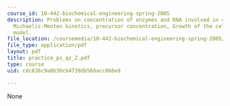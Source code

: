 ```yaml
---
course_id: 10-442-biochemical-engineering-spring-2005
description: Problems on concentration of enzymes and RNA involved in cell synthesis,
  Michaelis-Menten kinetics, precursor concentration, Growth of the cell, structured
  model.
file_location: /coursemedia/10-442-biochemical-engineering-spring-2005/cdc836c9a8b30cb4739db568acc866e8_practice_ps_qz_2.pdf
file_type: application/pdf
layout: pdf
title: practice_ps_qz_2.pdf
type: course
uid: cdc836c9a8b30cb4739db568acc866e8

---
```

None